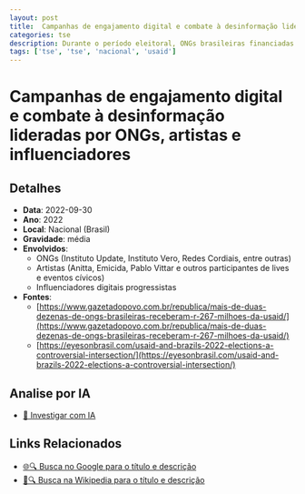 ```yaml
---
layout: post
title:  Campanhas de engajamento digital e combate à desinformação lideradas por ONGs, artistas e influenciadores
categories: tse
description: Durante o período eleitoral, ONGs brasileiras financiadas com verba internacional, artistas e influenciadores digitais participaram de campanhas para mobilizar jovens e combater a desinformação, promovendo pautas progressistas e cívicas. As campanhas incluíram divulgação em redes sociais, lives, shows institucionais e ações educativas, com ênfase nas plataformas digitais. Não há comprovação de financiamento estrangeiro direto para campanhas de candidatos, mas as ações beneficiaram indiretamente causas políticas progressistas.
tags: ['tse', 'tse', 'nacional', 'usaid']
---
```


# Campanhas de engajamento digital e combate à desinformação lideradas por ONGs, artistas e influenciadores

## Detalhes
- **Data**: 2022-09-30
- **Ano**: 2022
- **Local**: Nacional (Brasil)
- **Gravidade**: média
- **Envolvidos**:
  - ONGs (Instituto Update, Instituto Vero, Redes Cordiais, entre outras)
  - Artistas (Anitta, Emicida, Pablo Vittar e outros participantes de lives e eventos cívicos)
  - Influenciadores digitais progressistas
- **Fontes**:
  - [https://www.gazetadopovo.com.br/republica/mais-de-duas-dezenas-de-ongs-brasileiras-receberam-r-267-milhoes-da-usaid/](https://www.gazetadopovo.com.br/republica/mais-de-duas-dezenas-de-ongs-brasileiras-receberam-r-267-milhoes-da-usaid/)
  - [https://eyesonbrasil.com/usaid-and-brazils-2022-elections-a-controversial-intersection/](https://eyesonbrasil.com/usaid-and-brazils-2022-elections-a-controversial-intersection/)

## Analise por IA
- [🤖 Investigar com IA](https://www.perplexity.ai/search?q=%22Alexandre%20de%20Moraes%22%20Campanhas%20de%20engajamento%20digital%20e%20combate%20%C3%A0%20desinforma%C3%A7%C3%A3o%20lideradas%20por%20ONGs%2C%20artistas%20e%20influenciadores%20Durante%20o%20per%C3%ADodo%20eleitoral%2C%20ONGs%20brasileiras%20financiadas%20com%20verba%20internacional%2C%20artistas%20e%20influenciadores%20digitais%20participaram%20de%20campanhas%20para%20mobilizar%20jovens%20e%20combater%20a%20desinforma%C3%A7%C3%A3o%2C%20promovendo%20pautas%20progressistas%20e%20c%C3%ADvicas.%20As%20campanhas%20inclu%C3%ADram%20divulga%C3%A7%C3%A3o%20em%20redes%20sociais%2C%20lives%2C%20shows%20institucionais%20e%20a%C3%A7%C3%B5es%20educativas%2C%20com%20%C3%AAnfase%20nas%20plataformas%20digitais.%20N%C3%A3o%20h%C3%A1%20comprova%C3%A7%C3%A3o%20de%20financiamento%20estrangeiro%20direto%20para%20campanhas%20de%20candidatos%2C%20mas%20as%20a%C3%A7%C3%B5es%20beneficiaram%20indiretamente%20causas%20pol%C3%ADticas%20progressistas.%20Nacional%20%28Brasil%29%202022)

## Links Relacionados
- [🌐🔍 Busca no Google para o título e descrição](https://www.google.com/search?q=%22Alexandre%20de%20Moraes%22%20Campanhas%20de%20engajamento%20digital%20e%20combate%20%C3%A0%20desinforma%C3%A7%C3%A3o%20lideradas%20por%20ONGs%2C%20artistas%20e%20influenciadores%20Durante%20o%20per%C3%ADodo%20eleitoral%2C%20ONGs%20brasileiras%20financiadas%20com%20verba%20internacional%2C%20artistas%20e%20influenciadores%20digitais%20participaram%20de%20campanhas%20para%20mobilizar%20jovens%20e%20combater%20a%20desinforma%C3%A7%C3%A3o%2C%20promovendo%20pautas%20progressistas%20e%20c%C3%ADvicas.%20As%20campanhas%20inclu%C3%ADram%20divulga%C3%A7%C3%A3o%20em%20redes%20sociais%2C%20lives%2C%20shows%20institucionais%20e%20a%C3%A7%C3%B5es%20educativas%2C%20com%20%C3%AAnfase%20nas%20plataformas%20digitais.%20N%C3%A3o%20h%C3%A1%20comprova%C3%A7%C3%A3o%20de%20financiamento%20estrangeiro%20direto%20para%20campanhas%20de%20candidatos%2C%20mas%20as%20a%C3%A7%C3%B5es%20beneficiaram%20indiretamente%20causas%20pol%C3%ADticas%20progressistas.%20Nacional%20%28Brasil%29%202022)
- [📖🔍 Busca na Wikipedia para o título e descrição](https://pt.wikipedia.org/w/index.php?search=%22Alexandre%20de%20Moraes%22%20Campanhas%20de%20engajamento%20digital%20e%20combate%20%C3%A0%20desinforma%C3%A7%C3%A3o%20lideradas%20por%20ONGs%2C%20artistas%20e%20influenciadores%20Durante%20o%20per%C3%ADodo%20eleitoral%2C%20ONGs%20brasileiras%20financiadas%20com%20verba%20internacional%2C%20artistas%20e%20influenciadores%20digitais%20participaram%20de%20campanhas%20para%20mobilizar%20jovens%20e%20combater%20a%20desinforma%C3%A7%C3%A3o%2C%20promovendo%20pautas%20progressistas%20e%20c%C3%ADvicas.%20As%20campanhas%20inclu%C3%ADram%20divulga%C3%A7%C3%A3o%20em%20redes%20sociais%2C%20lives%2C%20shows%20institucionais%20e%20a%C3%A7%C3%B5es%20educativas%2C%20com%20%C3%AAnfase%20nas%20plataformas%20digitais.%20N%C3%A3o%20h%C3%A1%20comprova%C3%A7%C3%A3o%20de%20financiamento%20estrangeiro%20direto%20para%20campanhas%20de%20candidatos%2C%20mas%20as%20a%C3%A7%C3%B5es%20beneficiaram%20indiretamente%20causas%20pol%C3%ADticas%20progressistas.%20Nacional%20%28Brasil%29%202022)

